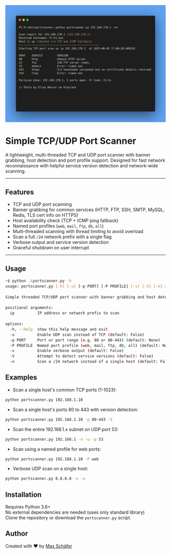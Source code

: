 ![demo](./demo.png)

# Simple TCP/UDP Port Scanner

A lightweight, multi-threaded TCP and UDP port scanner with banner grabbing, host detection and port profile support. Designed for fast network reconnaissance with helpful service version detection and network-wide scanning.

---

## Features

- TCP and UDP port scanning
- Banner grabbing for common services (HTTP, FTP, SSH, SMTP, MySQL, Redis, TLS cert info on HTTPS)
- Host availability check (TCP + ICMP ping fallback)
- Named port profiles (`web`, `mail`, `ftp`, `db`, `all`)
- Multi-threaded scanning with thread limiting to avoid overload
- Scan a full `/24` network prefix with a single flag
- Verbose output and service version detection
- Graceful shutdown on user interrupt

---

## Usage

```bash
~$ python .\portscanner.py -h
usage: portscanner.py [-h] [-u] [-p PORT] [-P PROFILE] [-v] [-V] [-n] ip

Simple threaded TCP/UDP port scanner with banner grabbing and host detection.

positional arguments:
  ip          IP address or network prefix to scan

options:
  -h, --help  show this help message and exit
  -u          Enable UDP scan instead of TCP (default: False)
  -p PORT     Port or port range (e.g. 80 or 80-443) (default: None)
  -P PROFILE  Named port profile (web, mail, ftp, db, all) (default: None)
  -v          Enable verbose output (default: False)
  -V          Attempt to detect service versions (default: False)
  -n          Scan a /24 network instead of a single host (default: False)
```

## Examples
- Scan a single host's common TCP ports (1-1023):
```bash
python portscanner.py 192.168.1.10
```

- Scan a single host's ports 80 to 443 with version detection:
```bash
python portscanner.py 192.168.1.10 -p 80-443 -V
```

- Scan the entire 192.168.1.x subnet on UDP port 53:
```bash
python portscanner.py 192.168.1 -n -u -p 53
```

- Scan using a named profile for web ports:
```bash
python portscanner.py 192.168.1.10 -P web
```

- Verbose UDP scan on a single host:
```bash
python portscanner.py 8.8.8.8 -v -u
```

## Installation
Requires Python 3.6+
<br/>
No external dependencies are needed (uses only standard library)
<br/>
Clone the repository or download the `portscanner.py` script.

## Author
Created with ♥️ by [Max Schäfer](https://github.com/maxi-schaefer)